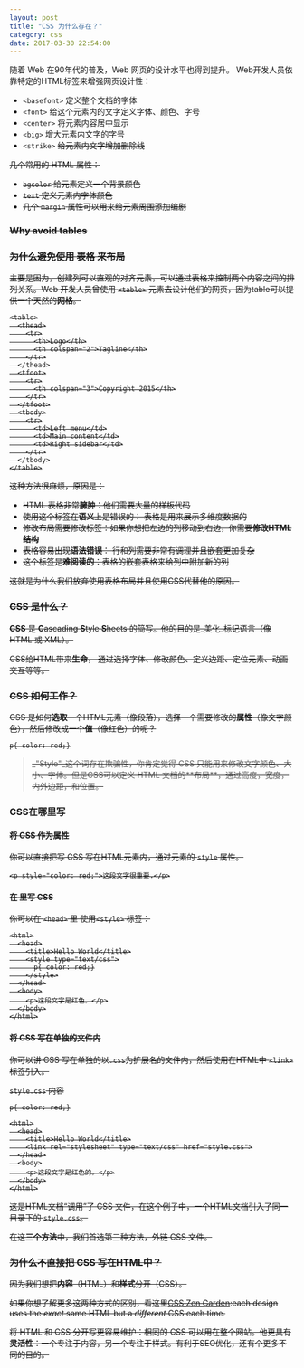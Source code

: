 ```yaml
---
layout: post
title: "CSS 为什么存在？"
category: css
date: 2017-03-30 22:54:00
---
```


随着 Web 在90年代的普及，Web 网页的设计水平也得到提升。 Web开发人员依靠特定的HTML标签来增强网页设计性：

* `<basefont>` 定义整个文档的字体
* `<font>` 给这个元素内的文字定义字体、颜色、字号
* `<center>` 将元素内容居中显示
* `<big>` 增大元素内文字的字号
* `<strike>` <strike> 给元素内文字增加删除线 <strike>

几个常用的 HTML 属性：

* `bgcolor` 给元素定义一个背景颜色
* `text` 定义元素内字体颜色
* 几个 `margin` 属性可以用来给元素周围添加编剧

### Why avoid tables

### 为什么避免使用 表格 来布局

主要是因为，创建列可以直观的对齐元素，可以通过表格来控制两个内容之间的排列关系。Web 开发人员曾使用 `<table>` 元素去设计他们的网页，因为table可以提供一个天然的**网格**。

```
<table>
  <thead>
    <tr>
      <th>Logo</th>
      <th colspan="2">Tagline</th>
    </tr>
  </thead>
  <tfoot>
    <tr>
      <th colspan="3">Copyright 2015</th>
    </tr>
  </tfoot>
  <tbody>
    <tr>
      <td>Left menu</td>
      <td>Main content</td>
      <td>Right sidebar</td>
    </tr>
  </tbody>
</table>
```

这种方法很麻烦，原因是：

* HTML 表格非常**臃肿**：他们需要大量的样板代码
* 使用这个标签在**语义**上是错误的： 表格是用来展示多维度数据的
* 修改布局需要修改标签：如果你想把左边的列移动到右边，你需要**修改HTML结构**
* 表格容易出现**语法错误**： 行和列需要非常有调理并且嵌套更加复杂
* 这个标签是**难阅读的**：表格的嵌套表格来给列中附加新的列

这就是为什么我们放弃使用表格布局并且使用CSS代替他的原因。

### CSS 是什么？

**CSS** 是 **C**ascading **S**tyle **S**heets 的简写。他的目的是_美化_标记语言（像 HTML 或 XML）。

CSS给HTML带来**生命**， 通过选择字体、修改颜色、定义边距、定位元素、动画交互等等。

### CSS 如何工作？

CSS 是如何**选取**一个HTML元素（像段落），选择一个需要修改的**属性**（像文字颜色），然后修改成一个**值**（像红色）的呢？

```
p{ color: red;}
```

<blockquote>
_"Style"_这个词存在欺骗性，你肯定觉得 CSS 只能用来修改文字颜色、大小、字体。但是CSS可以定义 HTML 文档的**布局**，通过高度，宽度，内外边距，和位置。
</blockquote>

### CSS在哪里写

#### 将 CSS 作为属性

你可以直接把写 CSS 写在HTML元素内，通过元素的 `style` 属性。

```
<p style="color: red;">这段文字很重要.</p>
```

#### 在 <head> 里写 CSS

你可以在 `<head>` 里 使用`<style>` 标签：

```
<html>
  <head>
    <title>Hello World</title>
    <style type="text/css">
      p{ color: red;}
    </style>
  </head>
  <body>
    <p>这段文字是红色。</p>
  </body>
</html>
```

#### 将 CSS 写在单独的文件内

你可以讲 CSS 写在单独的以`.css`为扩展名的文件内，然后使用在HTML中 `<link>` 标签引入。

`style.css` 内容
```
p{ color: red;}
```

```
<html>
  <head>
    <title>Hello World</title>
    <link rel="stylesheet" type="text/css" href="style.css">
  </head>
  <body>
    <p>这段文字是红色的。</p>
  </body>
</html>
```

这是HTML文档“调用”了 CSS 文件，在这个例子中，一个HTML文档引入了同一目录下的 `style.css`。

在这**三个方法**中，我们首选第三种方法，外链 CSS 文件。

### 为什么不直接把 CSS 写在HTML中？

因为我们想把**内容**（HTML）和**样式**分开（CSS）。

如果你想了解更多这两种方式的区别，看这里[CSS Zen Garden](http://www.csszengarden.com/):each design uses the _exact_ same HTML but a _different_ CSS each time.

将 HTML 和 CSS 分开写更容易维护：相同的 CSS 可以用在整个网站。他更具有**灵活性**：一个专注于内容，另一个专注于样式。有利于SEO优化，还有个更多不同的目的。
